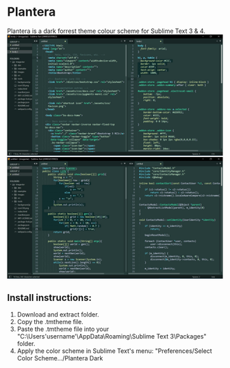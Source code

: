 # Plantera
Plantera is a dark forrest theme colour scheme for Sublime Text 3 &amp; 4.
<img src="plantera_dark_ss1.jpg">
<img src="plantera_dark_ss2.jpg">

## Install instructions:
  1. Download and extract folder.
  2. Copy the .tmtheme file.
  3. Paste the .tmtheme file into your "C:\Users\'username'\AppData\Roaming\Sublime Text 3\Packages\" folder.
  4. Apply the color scheme in Sublime Text's menu: "Preferences/Select Color Scheme.../Plantera Dark
